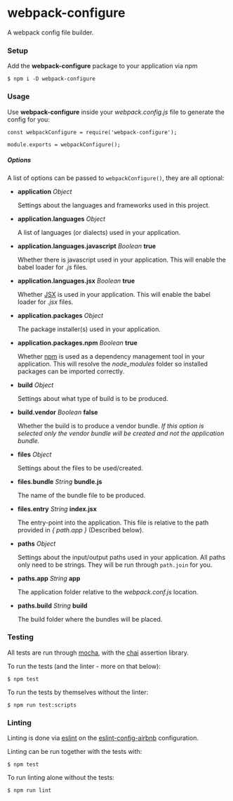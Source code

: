 # webpack-configure

A webpack config file builder.

### Setup

Add the **webpack-configure** package to your application via npm

```
$ npm i -D webpack-configure
```

### Usage

Use **webpack-configure** inside your _webpack.config.js_ file to generate the config for you:

```
const webpackConfigure = require('webpack-configure');

module.exports = webpackConfigure();
```

##### Options

A list of options can be passed to `webpackConfigure()`, they are all optional:

* **application** _Object_

  Settings about the languages and frameworks used in this project.

* **application.languages** _Object_

  A list of languages (or dialects) used in your application.

* **application.languages.javascript** _Boolean_ **true**

  Whether there is javascript used in your application. This will enable the babel loader for _.js_
  files.

* **application.languages.jsx** _Boolean_ **true**

  Whether [JSX](https://jsx.github.io/) is used in your application. This will enable the babel
  loader for _.jsx_ files.

* **application.packages** _Object_

  The package installer(s) used in your application.

* **application.packages.npm** _Boolean_ **true**

  Whether [npm](https://www.npmjs.com/) is used as a dependency management tool in your application.
  This will resolve the _node_modules_ folder so installed packages can be imported correctly.

* **build** _Object_

  Settings about what type of build is to be produced.

* **build.vendor** _Boolean_ **false**

  Whether the build is to produce a vendor bundle. _If this option is selected only the vendor
  bundle will be created and not the application bundle._

* **files** _Object_

  Settings about the files to be used/created.

* **files.bundle** _String_ **bundle.js**

  The name of the bundle file to be produced.

* **files.entry** _String_ **index.jsx**

  The entry-point into the application. This file is relative to the path provided in _{ path.app }_ (Described below).

* **paths** _Object_

  Settings about the input/output paths used in your application. All paths only need to be strings.
  They will be run through `path.join` for you.

* **paths.app** _String_ **app**

  The application folder relative to the _webpack.conf.js_ location.

* **paths.build** _String_ **build**

  The build folder where the bundles will be placed.

### Testing

All tests are run through [mocha](https://mochajs.org/), with the [chai](http://chaijs.com/)
assertion library.

To run the tests (and the linter - more on that below):

```
$ npm test
```

To run the tests by themselves without the linter:

```
$ npm run test:scripts
```

### Linting

Linting is done via [eslint](http://eslint.org/) on the
[eslint-config-airbnb](https://www.npmjs.com/package/eslint-config-airbnb) configuration.

Linting can be run together with the tests with:

```
$ npm test
```

To run linting alone without the tests:

```
$ npm run lint
```

